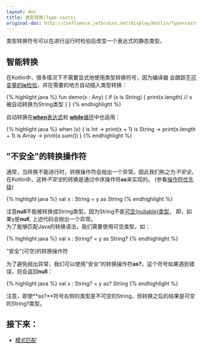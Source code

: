 ```yaml
---
layout: doc
title: 类型转换(Type casts)
original-doc: http://confluence.jetbrains.net/display/Kotlin/Type+casts
---
```


类型转换符号可以在进行运行时检验后改变一个表达式的静态类型。

## 智能转换

在Kotlin中，很多情况下不需要显式地使用类型转换符号，因为编译器
会跟踪[不可变量的**is**检验](posts/pattern-matching)，并在需要的地方自动插入类型转换：

{% highlight java %}
fun demo(x : Any) {
  if (x is String) {
    print(x.length) // x 被自动转换为String类型
  }
}
{% endhighlight %}

自动转换在[**when**表达式](posts/control-structures#when)和
[**while**循环](posts/control-structures#while)中也适用：

{% highlight java %}
when (x) {
  is Int -> print(x + 1)
  is String -> print(x.length + 1)
  is Array<Int> -> print(x.sum())
}
{% endhighlight %}


## "不安全"的转换操作符

通常，当转换不能进行时，转换操作符会抛出一个异常。因此我们称之为*不安全*。
在Kotlin中，这种*不安全*的转换是通过中序操作符**as**来实现的。
(参看[操作符优先级](posts/grammar#precedence))

{% highlight java %}
val x : String = y as String
{% endhighlight %}

注意**null**不能被转换成String类型，因为String不是[可空(nullable)类型](posts/null-safety)，
即，如果y是**null**, 上述代码会抛出一个异常。  
为了能够匹配Java的转换语法，我们需要使用可空类型，如：

{% highlight java %}
val x : String? = y as String?
{% endhighlight %}


"安全"(可空)的转换操作符

为了避免抛出异常，我们可以使用“安全”的转换操作符**as?**，这个符号如果遇到错误，则会返回**null**：

{% highlight java %}
val x : String? = y as? String
{% endhighlight %}

注意，即使**as?**符号右侧的类型是不可空的String，但转换之后的结果是可空的String?类型。

## 接下来：

* [模式匹配](posts/pattern-matching)


